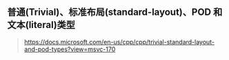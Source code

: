## 普通(Trivial)、标准布局(standard-layout)、POD 和文本(literal)类型
> https://docs.microsoft.com/en-us/cpp/cpp/trivial-standard-layout-and-pod-types?view=msvc-170